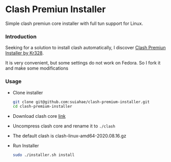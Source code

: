 # Clash Premiun Installer

Simple clash premiun core installer with full tun support for Linux.

### Introduction

Seeking for a solution to install clash automatically, I discover [Clash Premiun Installer by Kr328](https://github.com/Kr328/clash-premium-installer/).

It is very convenient, but some settings do not work on Fedora. So I fork it and make some modifications

### Usage

- Clone installer
  ```bash
  git clone git@github.com:suiahae/clash-premium-installer.git
  cd clash-premium-installer
  ```

- Download clash core [link](https://github.com/Dreamacro/clash/releases/tag/premium)

- Uncompress clash core and rename it to `./clash`

- The default clash is clash-linux-amd64-2020.08.16.gz

- Run Installer
  ```bash
  sudo ./installer.sh install
  ```
